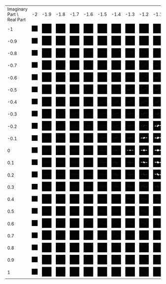 <table>
<tr>
	<td>Imaginary Part \ Real Part</td>
	<td>-2</td>
	<td>-1.9</td>
	<td>-1.8</td>
	<td>-1.7</td>
	<td>-1.6</td>
	<td>-1.5</td>
	<td>-1.4</td>
	<td>-1.3</td>
	<td>-1.2</td>
	<td>-1.1</td>
	<td>-1</td>
	<td>-0.9</td>
	<td>-0.8</td>
	<td>-0.7</td>
	<td>-0.6</td>
	<td>-0.5</td>
	<td>-0.4</td>
	<td>-0.3</td>
	<td>-0.2</td>
	<td>-0.1</td>
	<td>0</td>
	<td>0.1</td>
	<td>0.2</td>
	<td>0.3</td>
	<td>0.4</td>
	<td>0.5</td>
	<td>0.6</td>
	<td>0.7</td>
	<td>0.8</td>
	<td>0.9</td>
	<td>1</td>
</tr>
<tr>
	<td>-1</td>
	<td><img src="\images\fractals\quadratic_table\z^2+-2-1i.png"></td>
	<td><img src="\images\fractals\quadratic_table\z^2+-1.9-1i.png"></td>
	<td><img src="\images\fractals\quadratic_table\z^2+-1.8-1i.png"></td>
	<td><img src="\images\fractals\quadratic_table\z^2+-1.7-1i.png"></td>
	<td><img src="\images\fractals\quadratic_table\z^2+-1.6-1i.png"></td>
	<td><img src="\images\fractals\quadratic_table\z^2+-1.5-1i.png"></td>
	<td><img src="\images\fractals\quadratic_table\z^2+-1.4-1i.png"></td>
	<td><img src="\images\fractals\quadratic_table\z^2+-1.3-1i.png"></td>
	<td><img src="\images\fractals\quadratic_table\z^2+-1.2-1i.png"></td>
	<td><img src="\images\fractals\quadratic_table\z^2+-1.1-1i.png"></td>
	<td><img src="\images\fractals\quadratic_table\z^2+-1-1i.png"></td>
	<td><img src="\images\fractals\quadratic_table\z^2+-0.9-1i.png"></td>
	<td><img src="\images\fractals\quadratic_table\z^2+-0.8-1i.png"></td>
	<td><img src="\images\fractals\quadratic_table\z^2+-0.7-1i.png"></td>
	<td><img src="\images\fractals\quadratic_table\z^2+-0.6-1i.png"></td>
	<td><img src="\images\fractals\quadratic_table\z^2+-0.5-1i.png"></td>
	<td><img src="\images\fractals\quadratic_table\z^2+-0.4-1i.png"></td>
	<td><img src="\images\fractals\quadratic_table\z^2+-0.3-1i.png"></td>
	<td><img src="\images\fractals\quadratic_table\z^2+-0.2-1i.png"></td>
	<td><img src="\images\fractals\quadratic_table\z^2+-0.1-1i.png"></td>
	<td><img src="\images\fractals\quadratic_table\z^2+0-1i.png"></td>
	<td><img src="\images\fractals\quadratic_table\z^2+0.1-1i.png"></td>
	<td><img src="\images\fractals\quadratic_table\z^2+0.2-1i.png"></td>
	<td><img src="\images\fractals\quadratic_table\z^2+0.3-1i.png"></td>
	<td><img src="\images\fractals\quadratic_table\z^2+0.4-1i.png"></td>
	<td><img src="\images\fractals\quadratic_table\z^2+0.5-1i.png"></td>
	<td><img src="\images\fractals\quadratic_table\z^2+0.6-1i.png"></td>
	<td><img src="\images\fractals\quadratic_table\z^2+0.7-1i.png"></td>
	<td><img src="\images\fractals\quadratic_table\z^2+0.8-1i.png"></td>
	<td><img src="\images\fractals\quadratic_table\z^2+0.9-1i.png"></td>
	<td><img src="\images\fractals\quadratic_table\z^2+1-1i.png"></td>
</tr>
<tr>
	<td>-0.9</td>
	<td><img src="\images\fractals\quadratic_table\z^2+-2-0.9i.png"></td>
	<td><img src="\images\fractals\quadratic_table\z^2+-1.9-0.9i.png"></td>
	<td><img src="\images\fractals\quadratic_table\z^2+-1.8-0.9i.png"></td>
	<td><img src="\images\fractals\quadratic_table\z^2+-1.7-0.9i.png"></td>
	<td><img src="\images\fractals\quadratic_table\z^2+-1.6-0.9i.png"></td>
	<td><img src="\images\fractals\quadratic_table\z^2+-1.5-0.9i.png"></td>
	<td><img src="\images\fractals\quadratic_table\z^2+-1.4-0.9i.png"></td>
	<td><img src="\images\fractals\quadratic_table\z^2+-1.3-0.9i.png"></td>
	<td><img src="\images\fractals\quadratic_table\z^2+-1.2-0.9i.png"></td>
	<td><img src="\images\fractals\quadratic_table\z^2+-1.1-0.9i.png"></td>
	<td><img src="\images\fractals\quadratic_table\z^2+-1-0.9i.png"></td>
	<td><img src="\images\fractals\quadratic_table\z^2+-0.9-0.9i.png"></td>
	<td><img src="\images\fractals\quadratic_table\z^2+-0.8-0.9i.png"></td>
	<td><img src="\images\fractals\quadratic_table\z^2+-0.7-0.9i.png"></td>
	<td><img src="\images\fractals\quadratic_table\z^2+-0.6-0.9i.png"></td>
	<td><img src="\images\fractals\quadratic_table\z^2+-0.5-0.9i.png"></td>
	<td><img src="\images\fractals\quadratic_table\z^2+-0.4-0.9i.png"></td>
	<td><img src="\images\fractals\quadratic_table\z^2+-0.3-0.9i.png"></td>
	<td><img src="\images\fractals\quadratic_table\z^2+-0.2-0.9i.png"></td>
	<td><img src="\images\fractals\quadratic_table\z^2+-0.1-0.9i.png"></td>
	<td><img src="\images\fractals\quadratic_table\z^2+0-0.9i.png"></td>
	<td><img src="\images\fractals\quadratic_table\z^2+0.1-0.9i.png"></td>
	<td><img src="\images\fractals\quadratic_table\z^2+0.2-0.9i.png"></td>
	<td><img src="\images\fractals\quadratic_table\z^2+0.3-0.9i.png"></td>
	<td><img src="\images\fractals\quadratic_table\z^2+0.4-0.9i.png"></td>
	<td><img src="\images\fractals\quadratic_table\z^2+0.5-0.9i.png"></td>
	<td><img src="\images\fractals\quadratic_table\z^2+0.6-0.9i.png"></td>
	<td><img src="\images\fractals\quadratic_table\z^2+0.7-0.9i.png"></td>
	<td><img src="\images\fractals\quadratic_table\z^2+0.8-0.9i.png"></td>
	<td><img src="\images\fractals\quadratic_table\z^2+0.9-0.9i.png"></td>
	<td><img src="\images\fractals\quadratic_table\z^2+1-0.9i.png"></td>
</tr>
<tr>
	<td>-0.8</td>
	<td><img src="\images\fractals\quadratic_table\z^2+-2-0.8i.png"></td>
	<td><img src="\images\fractals\quadratic_table\z^2+-1.9-0.8i.png"></td>
	<td><img src="\images\fractals\quadratic_table\z^2+-1.8-0.8i.png"></td>
	<td><img src="\images\fractals\quadratic_table\z^2+-1.7-0.8i.png"></td>
	<td><img src="\images\fractals\quadratic_table\z^2+-1.6-0.8i.png"></td>
	<td><img src="\images\fractals\quadratic_table\z^2+-1.5-0.8i.png"></td>
	<td><img src="\images\fractals\quadratic_table\z^2+-1.4-0.8i.png"></td>
	<td><img src="\images\fractals\quadratic_table\z^2+-1.3-0.8i.png"></td>
	<td><img src="\images\fractals\quadratic_table\z^2+-1.2-0.8i.png"></td>
	<td><img src="\images\fractals\quadratic_table\z^2+-1.1-0.8i.png"></td>
	<td><img src="\images\fractals\quadratic_table\z^2+-1-0.8i.png"></td>
	<td><img src="\images\fractals\quadratic_table\z^2+-0.9-0.8i.png"></td>
	<td><img src="\images\fractals\quadratic_table\z^2+-0.8-0.8i.png"></td>
	<td><img src="\images\fractals\quadratic_table\z^2+-0.7-0.8i.png"></td>
	<td><img src="\images\fractals\quadratic_table\z^2+-0.6-0.8i.png"></td>
	<td><img src="\images\fractals\quadratic_table\z^2+-0.5-0.8i.png"></td>
	<td><img src="\images\fractals\quadratic_table\z^2+-0.4-0.8i.png"></td>
	<td><img src="\images\fractals\quadratic_table\z^2+-0.3-0.8i.png"></td>
	<td><img src="\images\fractals\quadratic_table\z^2+-0.2-0.8i.png"></td>
	<td><img src="\images\fractals\quadratic_table\z^2+-0.1-0.8i.png"></td>
	<td><img src="\images\fractals\quadratic_table\z^2+0-0.8i.png"></td>
	<td><img src="\images\fractals\quadratic_table\z^2+0.1-0.8i.png"></td>
	<td><img src="\images\fractals\quadratic_table\z^2+0.2-0.8i.png"></td>
	<td><img src="\images\fractals\quadratic_table\z^2+0.3-0.8i.png"></td>
	<td><img src="\images\fractals\quadratic_table\z^2+0.4-0.8i.png"></td>
	<td><img src="\images\fractals\quadratic_table\z^2+0.5-0.8i.png"></td>
	<td><img src="\images\fractals\quadratic_table\z^2+0.6-0.8i.png"></td>
	<td><img src="\images\fractals\quadratic_table\z^2+0.7-0.8i.png"></td>
	<td><img src="\images\fractals\quadratic_table\z^2+0.8-0.8i.png"></td>
	<td><img src="\images\fractals\quadratic_table\z^2+0.9-0.8i.png"></td>
	<td><img src="\images\fractals\quadratic_table\z^2+1-0.8i.png"></td>
</tr>
<tr>
	<td>-0.7</td>
	<td><img src="\images\fractals\quadratic_table\z^2+-2-0.7i.png"></td>
	<td><img src="\images\fractals\quadratic_table\z^2+-1.9-0.7i.png"></td>
	<td><img src="\images\fractals\quadratic_table\z^2+-1.8-0.7i.png"></td>
	<td><img src="\images\fractals\quadratic_table\z^2+-1.7-0.7i.png"></td>
	<td><img src="\images\fractals\quadratic_table\z^2+-1.6-0.7i.png"></td>
	<td><img src="\images\fractals\quadratic_table\z^2+-1.5-0.7i.png"></td>
	<td><img src="\images\fractals\quadratic_table\z^2+-1.4-0.7i.png"></td>
	<td><img src="\images\fractals\quadratic_table\z^2+-1.3-0.7i.png"></td>
	<td><img src="\images\fractals\quadratic_table\z^2+-1.2-0.7i.png"></td>
	<td><img src="\images\fractals\quadratic_table\z^2+-1.1-0.7i.png"></td>
	<td><img src="\images\fractals\quadratic_table\z^2+-1-0.7i.png"></td>
	<td><img src="\images\fractals\quadratic_table\z^2+-0.9-0.7i.png"></td>
	<td><img src="\images\fractals\quadratic_table\z^2+-0.8-0.7i.png"></td>
	<td><img src="\images\fractals\quadratic_table\z^2+-0.7-0.7i.png"></td>
	<td><img src="\images\fractals\quadratic_table\z^2+-0.6-0.7i.png"></td>
	<td><img src="\images\fractals\quadratic_table\z^2+-0.5-0.7i.png"></td>
	<td><img src="\images\fractals\quadratic_table\z^2+-0.4-0.7i.png"></td>
	<td><img src="\images\fractals\quadratic_table\z^2+-0.3-0.7i.png"></td>
	<td><img src="\images\fractals\quadratic_table\z^2+-0.2-0.7i.png"></td>
	<td><img src="\images\fractals\quadratic_table\z^2+-0.1-0.7i.png"></td>
	<td><img src="\images\fractals\quadratic_table\z^2+0-0.7i.png"></td>
	<td><img src="\images\fractals\quadratic_table\z^2+0.1-0.7i.png"></td>
	<td><img src="\images\fractals\quadratic_table\z^2+0.2-0.7i.png"></td>
	<td><img src="\images\fractals\quadratic_table\z^2+0.3-0.7i.png"></td>
	<td><img src="\images\fractals\quadratic_table\z^2+0.4-0.7i.png"></td>
	<td><img src="\images\fractals\quadratic_table\z^2+0.5-0.7i.png"></td>
	<td><img src="\images\fractals\quadratic_table\z^2+0.6-0.7i.png"></td>
	<td><img src="\images\fractals\quadratic_table\z^2+0.7-0.7i.png"></td>
	<td><img src="\images\fractals\quadratic_table\z^2+0.8-0.7i.png"></td>
	<td><img src="\images\fractals\quadratic_table\z^2+0.9-0.7i.png"></td>
	<td><img src="\images\fractals\quadratic_table\z^2+1-0.7i.png"></td>
</tr>
<tr>
	<td>-0.6</td>
	<td><img src="\images\fractals\quadratic_table\z^2+-2-0.6i.png"></td>
	<td><img src="\images\fractals\quadratic_table\z^2+-1.9-0.6i.png"></td>
	<td><img src="\images\fractals\quadratic_table\z^2+-1.8-0.6i.png"></td>
	<td><img src="\images\fractals\quadratic_table\z^2+-1.7-0.6i.png"></td>
	<td><img src="\images\fractals\quadratic_table\z^2+-1.6-0.6i.png"></td>
	<td><img src="\images\fractals\quadratic_table\z^2+-1.5-0.6i.png"></td>
	<td><img src="\images\fractals\quadratic_table\z^2+-1.4-0.6i.png"></td>
	<td><img src="\images\fractals\quadratic_table\z^2+-1.3-0.6i.png"></td>
	<td><img src="\images\fractals\quadratic_table\z^2+-1.2-0.6i.png"></td>
	<td><img src="\images\fractals\quadratic_table\z^2+-1.1-0.6i.png"></td>
	<td><img src="\images\fractals\quadratic_table\z^2+-1-0.6i.png"></td>
	<td><img src="\images\fractals\quadratic_table\z^2+-0.9-0.6i.png"></td>
	<td><img src="\images\fractals\quadratic_table\z^2+-0.8-0.6i.png"></td>
	<td><img src="\images\fractals\quadratic_table\z^2+-0.7-0.6i.png"></td>
	<td><img src="\images\fractals\quadratic_table\z^2+-0.6-0.6i.png"></td>
	<td><img src="\images\fractals\quadratic_table\z^2+-0.5-0.6i.png"></td>
	<td><img src="\images\fractals\quadratic_table\z^2+-0.4-0.6i.png"></td>
	<td><img src="\images\fractals\quadratic_table\z^2+-0.3-0.6i.png"></td>
	<td><img src="\images\fractals\quadratic_table\z^2+-0.2-0.6i.png"></td>
	<td><img src="\images\fractals\quadratic_table\z^2+-0.1-0.6i.png"></td>
	<td><img src="\images\fractals\quadratic_table\z^2+0-0.6i.png"></td>
	<td><img src="\images\fractals\quadratic_table\z^2+0.1-0.6i.png"></td>
	<td><img src="\images\fractals\quadratic_table\z^2+0.2-0.6i.png"></td>
	<td><img src="\images\fractals\quadratic_table\z^2+0.3-0.6i.png"></td>
	<td><img src="\images\fractals\quadratic_table\z^2+0.4-0.6i.png"></td>
	<td><img src="\images\fractals\quadratic_table\z^2+0.5-0.6i.png"></td>
	<td><img src="\images\fractals\quadratic_table\z^2+0.6-0.6i.png"></td>
	<td><img src="\images\fractals\quadratic_table\z^2+0.7-0.6i.png"></td>
	<td><img src="\images\fractals\quadratic_table\z^2+0.8-0.6i.png"></td>
	<td><img src="\images\fractals\quadratic_table\z^2+0.9-0.6i.png"></td>
	<td><img src="\images\fractals\quadratic_table\z^2+1-0.6i.png"></td>
</tr>
<tr>
	<td>-0.5</td>
	<td><img src="\images\fractals\quadratic_table\z^2+-2-0.5i.png"></td>
	<td><img src="\images\fractals\quadratic_table\z^2+-1.9-0.5i.png"></td>
	<td><img src="\images\fractals\quadratic_table\z^2+-1.8-0.5i.png"></td>
	<td><img src="\images\fractals\quadratic_table\z^2+-1.7-0.5i.png"></td>
	<td><img src="\images\fractals\quadratic_table\z^2+-1.6-0.5i.png"></td>
	<td><img src="\images\fractals\quadratic_table\z^2+-1.5-0.5i.png"></td>
	<td><img src="\images\fractals\quadratic_table\z^2+-1.4-0.5i.png"></td>
	<td><img src="\images\fractals\quadratic_table\z^2+-1.3-0.5i.png"></td>
	<td><img src="\images\fractals\quadratic_table\z^2+-1.2-0.5i.png"></td>
	<td><img src="\images\fractals\quadratic_table\z^2+-1.1-0.5i.png"></td>
	<td><img src="\images\fractals\quadratic_table\z^2+-1-0.5i.png"></td>
	<td><img src="\images\fractals\quadratic_table\z^2+-0.9-0.5i.png"></td>
	<td><img src="\images\fractals\quadratic_table\z^2+-0.8-0.5i.png"></td>
	<td><img src="\images\fractals\quadratic_table\z^2+-0.7-0.5i.png"></td>
	<td><img src="\images\fractals\quadratic_table\z^2+-0.6-0.5i.png"></td>
	<td><img src="\images\fractals\quadratic_table\z^2+-0.5-0.5i.png"></td>
	<td><img src="\images\fractals\quadratic_table\z^2+-0.4-0.5i.png"></td>
	<td><img src="\images\fractals\quadratic_table\z^2+-0.3-0.5i.png"></td>
	<td><img src="\images\fractals\quadratic_table\z^2+-0.2-0.5i.png"></td>
	<td><img src="\images\fractals\quadratic_table\z^2+-0.1-0.5i.png"></td>
	<td><img src="\images\fractals\quadratic_table\z^2+0-0.5i.png"></td>
	<td><img src="\images\fractals\quadratic_table\z^2+0.1-0.5i.png"></td>
	<td><img src="\images\fractals\quadratic_table\z^2+0.2-0.5i.png"></td>
	<td><img src="\images\fractals\quadratic_table\z^2+0.3-0.5i.png"></td>
	<td><img src="\images\fractals\quadratic_table\z^2+0.4-0.5i.png"></td>
	<td><img src="\images\fractals\quadratic_table\z^2+0.5-0.5i.png"></td>
	<td><img src="\images\fractals\quadratic_table\z^2+0.6-0.5i.png"></td>
	<td><img src="\images\fractals\quadratic_table\z^2+0.7-0.5i.png"></td>
	<td><img src="\images\fractals\quadratic_table\z^2+0.8-0.5i.png"></td>
	<td><img src="\images\fractals\quadratic_table\z^2+0.9-0.5i.png"></td>
	<td><img src="\images\fractals\quadratic_table\z^2+1-0.5i.png"></td>
</tr>
<tr>
	<td>-0.4</td>
	<td><img src="\images\fractals\quadratic_table\z^2+-2-0.4i.png"></td>
	<td><img src="\images\fractals\quadratic_table\z^2+-1.9-0.4i.png"></td>
	<td><img src="\images\fractals\quadratic_table\z^2+-1.8-0.4i.png"></td>
	<td><img src="\images\fractals\quadratic_table\z^2+-1.7-0.4i.png"></td>
	<td><img src="\images\fractals\quadratic_table\z^2+-1.6-0.4i.png"></td>
	<td><img src="\images\fractals\quadratic_table\z^2+-1.5-0.4i.png"></td>
	<td><img src="\images\fractals\quadratic_table\z^2+-1.4-0.4i.png"></td>
	<td><img src="\images\fractals\quadratic_table\z^2+-1.3-0.4i.png"></td>
	<td><img src="\images\fractals\quadratic_table\z^2+-1.2-0.4i.png"></td>
	<td><img src="\images\fractals\quadratic_table\z^2+-1.1-0.4i.png"></td>
	<td><img src="\images\fractals\quadratic_table\z^2+-1-0.4i.png"></td>
	<td><img src="\images\fractals\quadratic_table\z^2+-0.9-0.4i.png"></td>
	<td><img src="\images\fractals\quadratic_table\z^2+-0.8-0.4i.png"></td>
	<td><img src="\images\fractals\quadratic_table\z^2+-0.7-0.4i.png"></td>
	<td><img src="\images\fractals\quadratic_table\z^2+-0.6-0.4i.png"></td>
	<td><img src="\images\fractals\quadratic_table\z^2+-0.5-0.4i.png"></td>
	<td><img src="\images\fractals\quadratic_table\z^2+-0.4-0.4i.png"></td>
	<td><img src="\images\fractals\quadratic_table\z^2+-0.3-0.4i.png"></td>
	<td><img src="\images\fractals\quadratic_table\z^2+-0.2-0.4i.png"></td>
	<td><img src="\images\fractals\quadratic_table\z^2+-0.1-0.4i.png"></td>
	<td><img src="\images\fractals\quadratic_table\z^2+0-0.4i.png"></td>
	<td><img src="\images\fractals\quadratic_table\z^2+0.1-0.4i.png"></td>
	<td><img src="\images\fractals\quadratic_table\z^2+0.2-0.4i.png"></td>
	<td><img src="\images\fractals\quadratic_table\z^2+0.3-0.4i.png"></td>
	<td><img src="\images\fractals\quadratic_table\z^2+0.4-0.4i.png"></td>
	<td><img src="\images\fractals\quadratic_table\z^2+0.5-0.4i.png"></td>
	<td><img src="\images\fractals\quadratic_table\z^2+0.6-0.4i.png"></td>
	<td><img src="\images\fractals\quadratic_table\z^2+0.7-0.4i.png"></td>
	<td><img src="\images\fractals\quadratic_table\z^2+0.8-0.4i.png"></td>
	<td><img src="\images\fractals\quadratic_table\z^2+0.9-0.4i.png"></td>
	<td><img src="\images\fractals\quadratic_table\z^2+1-0.4i.png"></td>
</tr>
<tr>
	<td>-0.3</td>
	<td><img src="\images\fractals\quadratic_table\z^2+-2-0.3i.png"></td>
	<td><img src="\images\fractals\quadratic_table\z^2+-1.9-0.3i.png"></td>
	<td><img src="\images\fractals\quadratic_table\z^2+-1.8-0.3i.png"></td>
	<td><img src="\images\fractals\quadratic_table\z^2+-1.7-0.3i.png"></td>
	<td><img src="\images\fractals\quadratic_table\z^2+-1.6-0.3i.png"></td>
	<td><img src="\images\fractals\quadratic_table\z^2+-1.5-0.3i.png"></td>
	<td><img src="\images\fractals\quadratic_table\z^2+-1.4-0.3i.png"></td>
	<td><img src="\images\fractals\quadratic_table\z^2+-1.3-0.3i.png"></td>
	<td><img src="\images\fractals\quadratic_table\z^2+-1.2-0.3i.png"></td>
	<td><img src="\images\fractals\quadratic_table\z^2+-1.1-0.3i.png"></td>
	<td><img src="\images\fractals\quadratic_table\z^2+-1-0.3i.png"></td>
	<td><img src="\images\fractals\quadratic_table\z^2+-0.9-0.3i.png"></td>
	<td><img src="\images\fractals\quadratic_table\z^2+-0.8-0.3i.png"></td>
	<td><img src="\images\fractals\quadratic_table\z^2+-0.7-0.3i.png"></td>
	<td><img src="\images\fractals\quadratic_table\z^2+-0.6-0.3i.png"></td>
	<td><img src="\images\fractals\quadratic_table\z^2+-0.5-0.3i.png"></td>
	<td><img src="\images\fractals\quadratic_table\z^2+-0.4-0.3i.png"></td>
	<td><img src="\images\fractals\quadratic_table\z^2+-0.3-0.3i.png"></td>
	<td><img src="\images\fractals\quadratic_table\z^2+-0.2-0.3i.png"></td>
	<td><img src="\images\fractals\quadratic_table\z^2+-0.1-0.3i.png"></td>
	<td><img src="\images\fractals\quadratic_table\z^2+0-0.3i.png"></td>
	<td><img src="\images\fractals\quadratic_table\z^2+0.1-0.3i.png"></td>
	<td><img src="\images\fractals\quadratic_table\z^2+0.2-0.3i.png"></td>
	<td><img src="\images\fractals\quadratic_table\z^2+0.3-0.3i.png"></td>
	<td><img src="\images\fractals\quadratic_table\z^2+0.4-0.3i.png"></td>
	<td><img src="\images\fractals\quadratic_table\z^2+0.5-0.3i.png"></td>
	<td><img src="\images\fractals\quadratic_table\z^2+0.6-0.3i.png"></td>
	<td><img src="\images\fractals\quadratic_table\z^2+0.7-0.3i.png"></td>
	<td><img src="\images\fractals\quadratic_table\z^2+0.8-0.3i.png"></td>
	<td><img src="\images\fractals\quadratic_table\z^2+0.9-0.3i.png"></td>
	<td><img src="\images\fractals\quadratic_table\z^2+1-0.3i.png"></td>
</tr>
<tr>
	<td>-0.2</td>
	<td><img src="\images\fractals\quadratic_table\z^2+-2-0.2i.png"></td>
	<td><img src="\images\fractals\quadratic_table\z^2+-1.9-0.2i.png"></td>
	<td><img src="\images\fractals\quadratic_table\z^2+-1.8-0.2i.png"></td>
	<td><img src="\images\fractals\quadratic_table\z^2+-1.7-0.2i.png"></td>
	<td><img src="\images\fractals\quadratic_table\z^2+-1.6-0.2i.png"></td>
	<td><img src="\images\fractals\quadratic_table\z^2+-1.5-0.2i.png"></td>
	<td><img src="\images\fractals\quadratic_table\z^2+-1.4-0.2i.png"></td>
	<td><img src="\images\fractals\quadratic_table\z^2+-1.3-0.2i.png"></td>
	<td><img src="\images\fractals\quadratic_table\z^2+-1.2-0.2i.png"></td>
	<td><img src="\images\fractals\quadratic_table\z^2+-1.1-0.2i.png"></td>
	<td><img src="\images\fractals\quadratic_table\z^2+-1-0.2i.png"></td>
	<td><img src="\images\fractals\quadratic_table\z^2+-0.9-0.2i.png"></td>
	<td><img src="\images\fractals\quadratic_table\z^2+-0.8-0.2i.png"></td>
	<td><img src="\images\fractals\quadratic_table\z^2+-0.7-0.2i.png"></td>
	<td><img src="\images\fractals\quadratic_table\z^2+-0.6-0.2i.png"></td>
	<td><img src="\images\fractals\quadratic_table\z^2+-0.5-0.2i.png"></td>
	<td><img src="\images\fractals\quadratic_table\z^2+-0.4-0.2i.png"></td>
	<td><img src="\images\fractals\quadratic_table\z^2+-0.3-0.2i.png"></td>
	<td><img src="\images\fractals\quadratic_table\z^2+-0.2-0.2i.png"></td>
	<td><img src="\images\fractals\quadratic_table\z^2+-0.1-0.2i.png"></td>
	<td><img src="\images\fractals\quadratic_table\z^2+0-0.2i.png"></td>
	<td><img src="\images\fractals\quadratic_table\z^2+0.1-0.2i.png"></td>
	<td><img src="\images\fractals\quadratic_table\z^2+0.2-0.2i.png"></td>
	<td><img src="\images\fractals\quadratic_table\z^2+0.3-0.2i.png"></td>
	<td><img src="\images\fractals\quadratic_table\z^2+0.4-0.2i.png"></td>
	<td><img src="\images\fractals\quadratic_table\z^2+0.5-0.2i.png"></td>
	<td><img src="\images\fractals\quadratic_table\z^2+0.6-0.2i.png"></td>
	<td><img src="\images\fractals\quadratic_table\z^2+0.7-0.2i.png"></td>
	<td><img src="\images\fractals\quadratic_table\z^2+0.8-0.2i.png"></td>
	<td><img src="\images\fractals\quadratic_table\z^2+0.9-0.2i.png"></td>
	<td><img src="\images\fractals\quadratic_table\z^2+1-0.2i.png"></td>
</tr>
<tr>
	<td>-0.1</td>
	<td><img src="\images\fractals\quadratic_table\z^2+-2-0.1i.png"></td>
	<td><img src="\images\fractals\quadratic_table\z^2+-1.9-0.1i.png"></td>
	<td><img src="\images\fractals\quadratic_table\z^2+-1.8-0.1i.png"></td>
	<td><img src="\images\fractals\quadratic_table\z^2+-1.7-0.1i.png"></td>
	<td><img src="\images\fractals\quadratic_table\z^2+-1.6-0.1i.png"></td>
	<td><img src="\images\fractals\quadratic_table\z^2+-1.5-0.1i.png"></td>
	<td><img src="\images\fractals\quadratic_table\z^2+-1.4-0.1i.png"></td>
	<td><img src="\images\fractals\quadratic_table\z^2+-1.3-0.1i.png"></td>
	<td><img src="\images\fractals\quadratic_table\z^2+-1.2-0.1i.png"></td>
	<td><img src="\images\fractals\quadratic_table\z^2+-1.1-0.1i.png"></td>
	<td><img src="\images\fractals\quadratic_table\z^2+-1-0.1i.png"></td>
	<td><img src="\images\fractals\quadratic_table\z^2+-0.9-0.1i.png"></td>
	<td><img src="\images\fractals\quadratic_table\z^2+-0.8-0.1i.png"></td>
	<td><img src="\images\fractals\quadratic_table\z^2+-0.7-0.1i.png"></td>
	<td><img src="\images\fractals\quadratic_table\z^2+-0.6-0.1i.png"></td>
	<td><img src="\images\fractals\quadratic_table\z^2+-0.5-0.1i.png"></td>
	<td><img src="\images\fractals\quadratic_table\z^2+-0.4-0.1i.png"></td>
	<td><img src="\images\fractals\quadratic_table\z^2+-0.3-0.1i.png"></td>
	<td><img src="\images\fractals\quadratic_table\z^2+-0.2-0.1i.png"></td>
	<td><img src="\images\fractals\quadratic_table\z^2+-0.1-0.1i.png"></td>
	<td><img src="\images\fractals\quadratic_table\z^2+0-0.1i.png"></td>
	<td><img src="\images\fractals\quadratic_table\z^2+0.1-0.1i.png"></td>
	<td><img src="\images\fractals\quadratic_table\z^2+0.2-0.1i.png"></td>
	<td><img src="\images\fractals\quadratic_table\z^2+0.3-0.1i.png"></td>
	<td><img src="\images\fractals\quadratic_table\z^2+0.4-0.1i.png"></td>
	<td><img src="\images\fractals\quadratic_table\z^2+0.5-0.1i.png"></td>
	<td><img src="\images\fractals\quadratic_table\z^2+0.6-0.1i.png"></td>
	<td><img src="\images\fractals\quadratic_table\z^2+0.7-0.1i.png"></td>
	<td><img src="\images\fractals\quadratic_table\z^2+0.8-0.1i.png"></td>
	<td><img src="\images\fractals\quadratic_table\z^2+0.9-0.1i.png"></td>
	<td><img src="\images\fractals\quadratic_table\z^2+1-0.1i.png"></td>
</tr>
<tr>
	<td>0</td>
	<td><img src="\images\fractals\quadratic_table\z^2+-2.png"></td>
	<td><img src="\images\fractals\quadratic_table\z^2+-1.9.png"></td>
	<td><img src="\images\fractals\quadratic_table\z^2+-1.8.png"></td>
	<td><img src="\images\fractals\quadratic_table\z^2+-1.7.png"></td>
	<td><img src="\images\fractals\quadratic_table\z^2+-1.6.png"></td>
	<td><img src="\images\fractals\quadratic_table\z^2+-1.5.png"></td>
	<td><img src="\images\fractals\quadratic_table\z^2+-1.4.png"></td>
	<td><img src="\images\fractals\quadratic_table\z^2+-1.3.png"></td>
	<td><img src="\images\fractals\quadratic_table\z^2+-1.2.png"></td>
	<td><img src="\images\fractals\quadratic_table\z^2+-1.1.png"></td>
	<td><img src="\images\fractals\quadratic_table\z^2+-1.png"></td>
	<td><img src="\images\fractals\quadratic_table\z^2+-0.9.png"></td>
	<td><img src="\images\fractals\quadratic_table\z^2+-0.8.png"></td>
	<td><img src="\images\fractals\quadratic_table\z^2+-0.7.png"></td>
	<td><img src="\images\fractals\quadratic_table\z^2+-0.6.png"></td>
	<td><img src="\images\fractals\quadratic_table\z^2+-0.5.png"></td>
	<td><img src="\images\fractals\quadratic_table\z^2+-0.4.png"></td>
	<td><img src="\images\fractals\quadratic_table\z^2+-0.3.png"></td>
	<td><img src="\images\fractals\quadratic_table\z^2+-0.2.png"></td>
	<td><img src="\images\fractals\quadratic_table\z^2+-0.1.png"></td>
	<td><img src="\images\fractals\quadratic_table\z^2+0.png"></td>
	<td><img src="\images\fractals\quadratic_table\z^2+0.1.png"></td>
	<td><img src="\images\fractals\quadratic_table\z^2+0.2.png"></td>
	<td><img src="\images\fractals\quadratic_table\z^2+0.3.png"></td>
	<td><img src="\images\fractals\quadratic_table\z^2+0.4.png"></td>
	<td><img src="\images\fractals\quadratic_table\z^2+0.5.png"></td>
	<td><img src="\images\fractals\quadratic_table\z^2+0.6.png"></td>
	<td><img src="\images\fractals\quadratic_table\z^2+0.7.png"></td>
	<td><img src="\images\fractals\quadratic_table\z^2+0.8.png"></td>
	<td><img src="\images\fractals\quadratic_table\z^2+0.9.png"></td>
	<td><img src="\images\fractals\quadratic_table\z^2+1.png"></td>
</tr>
<tr>
	<td>0.1</td>
	<td><img src="\images\fractals\quadratic_table\z^2+-2+0.1i.png"></td>
	<td><img src="\images\fractals\quadratic_table\z^2+-1.9+0.1i.png"></td>
	<td><img src="\images\fractals\quadratic_table\z^2+-1.8+0.1i.png"></td>
	<td><img src="\images\fractals\quadratic_table\z^2+-1.7+0.1i.png"></td>
	<td><img src="\images\fractals\quadratic_table\z^2+-1.6+0.1i.png"></td>
	<td><img src="\images\fractals\quadratic_table\z^2+-1.5+0.1i.png"></td>
	<td><img src="\images\fractals\quadratic_table\z^2+-1.4+0.1i.png"></td>
	<td><img src="\images\fractals\quadratic_table\z^2+-1.3+0.1i.png"></td>
	<td><img src="\images\fractals\quadratic_table\z^2+-1.2+0.1i.png"></td>
	<td><img src="\images\fractals\quadratic_table\z^2+-1.1+0.1i.png"></td>
	<td><img src="\images\fractals\quadratic_table\z^2+-1+0.1i.png"></td>
	<td><img src="\images\fractals\quadratic_table\z^2+-0.9+0.1i.png"></td>
	<td><img src="\images\fractals\quadratic_table\z^2+-0.8+0.1i.png"></td>
	<td><img src="\images\fractals\quadratic_table\z^2+-0.7+0.1i.png"></td>
	<td><img src="\images\fractals\quadratic_table\z^2+-0.6+0.1i.png"></td>
	<td><img src="\images\fractals\quadratic_table\z^2+-0.5+0.1i.png"></td>
	<td><img src="\images\fractals\quadratic_table\z^2+-0.4+0.1i.png"></td>
	<td><img src="\images\fractals\quadratic_table\z^2+-0.3+0.1i.png"></td>
	<td><img src="\images\fractals\quadratic_table\z^2+-0.2+0.1i.png"></td>
	<td><img src="\images\fractals\quadratic_table\z^2+-0.1+0.1i.png"></td>
	<td><img src="\images\fractals\quadratic_table\z^2+0+0.1i.png"></td>
	<td><img src="\images\fractals\quadratic_table\z^2+0.1+0.1i.png"></td>
	<td><img src="\images\fractals\quadratic_table\z^2+0.2+0.1i.png"></td>
	<td><img src="\images\fractals\quadratic_table\z^2+0.3+0.1i.png"></td>
	<td><img src="\images\fractals\quadratic_table\z^2+0.4+0.1i.png"></td>
	<td><img src="\images\fractals\quadratic_table\z^2+0.5+0.1i.png"></td>
	<td><img src="\images\fractals\quadratic_table\z^2+0.6+0.1i.png"></td>
	<td><img src="\images\fractals\quadratic_table\z^2+0.7+0.1i.png"></td>
	<td><img src="\images\fractals\quadratic_table\z^2+0.8+0.1i.png"></td>
	<td><img src="\images\fractals\quadratic_table\z^2+0.9+0.1i.png"></td>
	<td><img src="\images\fractals\quadratic_table\z^2+1+0.1i.png"></td>
</tr>
<tr>
	<td>0.2</td>
	<td><img src="\images\fractals\quadratic_table\z^2+-2+0.2i.png"></td>
	<td><img src="\images\fractals\quadratic_table\z^2+-1.9+0.2i.png"></td>
	<td><img src="\images\fractals\quadratic_table\z^2+-1.8+0.2i.png"></td>
	<td><img src="\images\fractals\quadratic_table\z^2+-1.7+0.2i.png"></td>
	<td><img src="\images\fractals\quadratic_table\z^2+-1.6+0.2i.png"></td>
	<td><img src="\images\fractals\quadratic_table\z^2+-1.5+0.2i.png"></td>
	<td><img src="\images\fractals\quadratic_table\z^2+-1.4+0.2i.png"></td>
	<td><img src="\images\fractals\quadratic_table\z^2+-1.3+0.2i.png"></td>
	<td><img src="\images\fractals\quadratic_table\z^2+-1.2+0.2i.png"></td>
	<td><img src="\images\fractals\quadratic_table\z^2+-1.1+0.2i.png"></td>
	<td><img src="\images\fractals\quadratic_table\z^2+-1+0.2i.png"></td>
	<td><img src="\images\fractals\quadratic_table\z^2+-0.9+0.2i.png"></td>
	<td><img src="\images\fractals\quadratic_table\z^2+-0.8+0.2i.png"></td>
	<td><img src="\images\fractals\quadratic_table\z^2+-0.7+0.2i.png"></td>
	<td><img src="\images\fractals\quadratic_table\z^2+-0.6+0.2i.png"></td>
	<td><img src="\images\fractals\quadratic_table\z^2+-0.5+0.2i.png"></td>
	<td><img src="\images\fractals\quadratic_table\z^2+-0.4+0.2i.png"></td>
	<td><img src="\images\fractals\quadratic_table\z^2+-0.3+0.2i.png"></td>
	<td><img src="\images\fractals\quadratic_table\z^2+-0.2+0.2i.png"></td>
	<td><img src="\images\fractals\quadratic_table\z^2+-0.1+0.2i.png"></td>
	<td><img src="\images\fractals\quadratic_table\z^2+0+0.2i.png"></td>
	<td><img src="\images\fractals\quadratic_table\z^2+0.1+0.2i.png"></td>
	<td><img src="\images\fractals\quadratic_table\z^2+0.2+0.2i.png"></td>
	<td><img src="\images\fractals\quadratic_table\z^2+0.3+0.2i.png"></td>
	<td><img src="\images\fractals\quadratic_table\z^2+0.4+0.2i.png"></td>
	<td><img src="\images\fractals\quadratic_table\z^2+0.5+0.2i.png"></td>
	<td><img src="\images\fractals\quadratic_table\z^2+0.6+0.2i.png"></td>
	<td><img src="\images\fractals\quadratic_table\z^2+0.7+0.2i.png"></td>
	<td><img src="\images\fractals\quadratic_table\z^2+0.8+0.2i.png"></td>
	<td><img src="\images\fractals\quadratic_table\z^2+0.9+0.2i.png"></td>
	<td><img src="\images\fractals\quadratic_table\z^2+1+0.2i.png"></td>
</tr>
<tr>
	<td>0.3</td>
	<td><img src="\images\fractals\quadratic_table\z^2+-2+0.3i.png"></td>
	<td><img src="\images\fractals\quadratic_table\z^2+-1.9+0.3i.png"></td>
	<td><img src="\images\fractals\quadratic_table\z^2+-1.8+0.3i.png"></td>
	<td><img src="\images\fractals\quadratic_table\z^2+-1.7+0.3i.png"></td>
	<td><img src="\images\fractals\quadratic_table\z^2+-1.6+0.3i.png"></td>
	<td><img src="\images\fractals\quadratic_table\z^2+-1.5+0.3i.png"></td>
	<td><img src="\images\fractals\quadratic_table\z^2+-1.4+0.3i.png"></td>
	<td><img src="\images\fractals\quadratic_table\z^2+-1.3+0.3i.png"></td>
	<td><img src="\images\fractals\quadratic_table\z^2+-1.2+0.3i.png"></td>
	<td><img src="\images\fractals\quadratic_table\z^2+-1.1+0.3i.png"></td>
	<td><img src="\images\fractals\quadratic_table\z^2+-1+0.3i.png"></td>
	<td><img src="\images\fractals\quadratic_table\z^2+-0.9+0.3i.png"></td>
	<td><img src="\images\fractals\quadratic_table\z^2+-0.8+0.3i.png"></td>
	<td><img src="\images\fractals\quadratic_table\z^2+-0.7+0.3i.png"></td>
	<td><img src="\images\fractals\quadratic_table\z^2+-0.6+0.3i.png"></td>
	<td><img src="\images\fractals\quadratic_table\z^2+-0.5+0.3i.png"></td>
	<td><img src="\images\fractals\quadratic_table\z^2+-0.4+0.3i.png"></td>
	<td><img src="\images\fractals\quadratic_table\z^2+-0.3+0.3i.png"></td>
	<td><img src="\images\fractals\quadratic_table\z^2+-0.2+0.3i.png"></td>
	<td><img src="\images\fractals\quadratic_table\z^2+-0.1+0.3i.png"></td>
	<td><img src="\images\fractals\quadratic_table\z^2+0+0.3i.png"></td>
	<td><img src="\images\fractals\quadratic_table\z^2+0.1+0.3i.png"></td>
	<td><img src="\images\fractals\quadratic_table\z^2+0.2+0.3i.png"></td>
	<td><img src="\images\fractals\quadratic_table\z^2+0.3+0.3i.png"></td>
	<td><img src="\images\fractals\quadratic_table\z^2+0.4+0.3i.png"></td>
	<td><img src="\images\fractals\quadratic_table\z^2+0.5+0.3i.png"></td>
	<td><img src="\images\fractals\quadratic_table\z^2+0.6+0.3i.png"></td>
	<td><img src="\images\fractals\quadratic_table\z^2+0.7+0.3i.png"></td>
	<td><img src="\images\fractals\quadratic_table\z^2+0.8+0.3i.png"></td>
	<td><img src="\images\fractals\quadratic_table\z^2+0.9+0.3i.png"></td>
	<td><img src="\images\fractals\quadratic_table\z^2+1+0.3i.png"></td>
</tr>
<tr>
	<td>0.4</td>
	<td><img src="\images\fractals\quadratic_table\z^2+-2+0.4i.png"></td>
	<td><img src="\images\fractals\quadratic_table\z^2+-1.9+0.4i.png"></td>
	<td><img src="\images\fractals\quadratic_table\z^2+-1.8+0.4i.png"></td>
	<td><img src="\images\fractals\quadratic_table\z^2+-1.7+0.4i.png"></td>
	<td><img src="\images\fractals\quadratic_table\z^2+-1.6+0.4i.png"></td>
	<td><img src="\images\fractals\quadratic_table\z^2+-1.5+0.4i.png"></td>
	<td><img src="\images\fractals\quadratic_table\z^2+-1.4+0.4i.png"></td>
	<td><img src="\images\fractals\quadratic_table\z^2+-1.3+0.4i.png"></td>
	<td><img src="\images\fractals\quadratic_table\z^2+-1.2+0.4i.png"></td>
	<td><img src="\images\fractals\quadratic_table\z^2+-1.1+0.4i.png"></td>
	<td><img src="\images\fractals\quadratic_table\z^2+-1+0.4i.png"></td>
	<td><img src="\images\fractals\quadratic_table\z^2+-0.9+0.4i.png"></td>
	<td><img src="\images\fractals\quadratic_table\z^2+-0.8+0.4i.png"></td>
	<td><img src="\images\fractals\quadratic_table\z^2+-0.7+0.4i.png"></td>
	<td><img src="\images\fractals\quadratic_table\z^2+-0.6+0.4i.png"></td>
	<td><img src="\images\fractals\quadratic_table\z^2+-0.5+0.4i.png"></td>
	<td><img src="\images\fractals\quadratic_table\z^2+-0.4+0.4i.png"></td>
	<td><img src="\images\fractals\quadratic_table\z^2+-0.3+0.4i.png"></td>
	<td><img src="\images\fractals\quadratic_table\z^2+-0.2+0.4i.png"></td>
	<td><img src="\images\fractals\quadratic_table\z^2+-0.1+0.4i.png"></td>
	<td><img src="\images\fractals\quadratic_table\z^2+0+0.4i.png"></td>
	<td><img src="\images\fractals\quadratic_table\z^2+0.1+0.4i.png"></td>
	<td><img src="\images\fractals\quadratic_table\z^2+0.2+0.4i.png"></td>
	<td><img src="\images\fractals\quadratic_table\z^2+0.3+0.4i.png"></td>
	<td><img src="\images\fractals\quadratic_table\z^2+0.4+0.4i.png"></td>
	<td><img src="\images\fractals\quadratic_table\z^2+0.5+0.4i.png"></td>
	<td><img src="\images\fractals\quadratic_table\z^2+0.6+0.4i.png"></td>
	<td><img src="\images\fractals\quadratic_table\z^2+0.7+0.4i.png"></td>
	<td><img src="\images\fractals\quadratic_table\z^2+0.8+0.4i.png"></td>
	<td><img src="\images\fractals\quadratic_table\z^2+0.9+0.4i.png"></td>
	<td><img src="\images\fractals\quadratic_table\z^2+1+0.4i.png"></td>
</tr>
<tr>
	<td>0.5</td>
	<td><img src="\images\fractals\quadratic_table\z^2+-2+0.5i.png"></td>
	<td><img src="\images\fractals\quadratic_table\z^2+-1.9+0.5i.png"></td>
	<td><img src="\images\fractals\quadratic_table\z^2+-1.8+0.5i.png"></td>
	<td><img src="\images\fractals\quadratic_table\z^2+-1.7+0.5i.png"></td>
	<td><img src="\images\fractals\quadratic_table\z^2+-1.6+0.5i.png"></td>
	<td><img src="\images\fractals\quadratic_table\z^2+-1.5+0.5i.png"></td>
	<td><img src="\images\fractals\quadratic_table\z^2+-1.4+0.5i.png"></td>
	<td><img src="\images\fractals\quadratic_table\z^2+-1.3+0.5i.png"></td>
	<td><img src="\images\fractals\quadratic_table\z^2+-1.2+0.5i.png"></td>
	<td><img src="\images\fractals\quadratic_table\z^2+-1.1+0.5i.png"></td>
	<td><img src="\images\fractals\quadratic_table\z^2+-1+0.5i.png"></td>
	<td><img src="\images\fractals\quadratic_table\z^2+-0.9+0.5i.png"></td>
	<td><img src="\images\fractals\quadratic_table\z^2+-0.8+0.5i.png"></td>
	<td><img src="\images\fractals\quadratic_table\z^2+-0.7+0.5i.png"></td>
	<td><img src="\images\fractals\quadratic_table\z^2+-0.6+0.5i.png"></td>
	<td><img src="\images\fractals\quadratic_table\z^2+-0.5+0.5i.png"></td>
	<td><img src="\images\fractals\quadratic_table\z^2+-0.4+0.5i.png"></td>
	<td><img src="\images\fractals\quadratic_table\z^2+-0.3+0.5i.png"></td>
	<td><img src="\images\fractals\quadratic_table\z^2+-0.2+0.5i.png"></td>
	<td><img src="\images\fractals\quadratic_table\z^2+-0.1+0.5i.png"></td>
	<td><img src="\images\fractals\quadratic_table\z^2+0+0.5i.png"></td>
	<td><img src="\images\fractals\quadratic_table\z^2+0.1+0.5i.png"></td>
	<td><img src="\images\fractals\quadratic_table\z^2+0.2+0.5i.png"></td>
	<td><img src="\images\fractals\quadratic_table\z^2+0.3+0.5i.png"></td>
	<td><img src="\images\fractals\quadratic_table\z^2+0.4+0.5i.png"></td>
	<td><img src="\images\fractals\quadratic_table\z^2+0.5+0.5i.png"></td>
	<td><img src="\images\fractals\quadratic_table\z^2+0.6+0.5i.png"></td>
	<td><img src="\images\fractals\quadratic_table\z^2+0.7+0.5i.png"></td>
	<td><img src="\images\fractals\quadratic_table\z^2+0.8+0.5i.png"></td>
	<td><img src="\images\fractals\quadratic_table\z^2+0.9+0.5i.png"></td>
	<td><img src="\images\fractals\quadratic_table\z^2+1+0.5i.png"></td>
</tr>
<tr>
	<td>0.6</td>
	<td><img src="\images\fractals\quadratic_table\z^2+-2+0.6i.png"></td>
	<td><img src="\images\fractals\quadratic_table\z^2+-1.9+0.6i.png"></td>
	<td><img src="\images\fractals\quadratic_table\z^2+-1.8+0.6i.png"></td>
	<td><img src="\images\fractals\quadratic_table\z^2+-1.7+0.6i.png"></td>
	<td><img src="\images\fractals\quadratic_table\z^2+-1.6+0.6i.png"></td>
	<td><img src="\images\fractals\quadratic_table\z^2+-1.5+0.6i.png"></td>
	<td><img src="\images\fractals\quadratic_table\z^2+-1.4+0.6i.png"></td>
	<td><img src="\images\fractals\quadratic_table\z^2+-1.3+0.6i.png"></td>
	<td><img src="\images\fractals\quadratic_table\z^2+-1.2+0.6i.png"></td>
	<td><img src="\images\fractals\quadratic_table\z^2+-1.1+0.6i.png"></td>
	<td><img src="\images\fractals\quadratic_table\z^2+-1+0.6i.png"></td>
	<td><img src="\images\fractals\quadratic_table\z^2+-0.9+0.6i.png"></td>
	<td><img src="\images\fractals\quadratic_table\z^2+-0.8+0.6i.png"></td>
	<td><img src="\images\fractals\quadratic_table\z^2+-0.7+0.6i.png"></td>
	<td><img src="\images\fractals\quadratic_table\z^2+-0.6+0.6i.png"></td>
	<td><img src="\images\fractals\quadratic_table\z^2+-0.5+0.6i.png"></td>
	<td><img src="\images\fractals\quadratic_table\z^2+-0.4+0.6i.png"></td>
	<td><img src="\images\fractals\quadratic_table\z^2+-0.3+0.6i.png"></td>
	<td><img src="\images\fractals\quadratic_table\z^2+-0.2+0.6i.png"></td>
	<td><img src="\images\fractals\quadratic_table\z^2+-0.1+0.6i.png"></td>
	<td><img src="\images\fractals\quadratic_table\z^2+0+0.6i.png"></td>
	<td><img src="\images\fractals\quadratic_table\z^2+0.1+0.6i.png"></td>
	<td><img src="\images\fractals\quadratic_table\z^2+0.2+0.6i.png"></td>
	<td><img src="\images\fractals\quadratic_table\z^2+0.3+0.6i.png"></td>
	<td><img src="\images\fractals\quadratic_table\z^2+0.4+0.6i.png"></td>
	<td><img src="\images\fractals\quadratic_table\z^2+0.5+0.6i.png"></td>
	<td><img src="\images\fractals\quadratic_table\z^2+0.6+0.6i.png"></td>
	<td><img src="\images\fractals\quadratic_table\z^2+0.7+0.6i.png"></td>
	<td><img src="\images\fractals\quadratic_table\z^2+0.8+0.6i.png"></td>
	<td><img src="\images\fractals\quadratic_table\z^2+0.9+0.6i.png"></td>
	<td><img src="\images\fractals\quadratic_table\z^2+1+0.6i.png"></td>
</tr>
<tr>
	<td>0.7</td>
	<td><img src="\images\fractals\quadratic_table\z^2+-2+0.7i.png"></td>
	<td><img src="\images\fractals\quadratic_table\z^2+-1.9+0.7i.png"></td>
	<td><img src="\images\fractals\quadratic_table\z^2+-1.8+0.7i.png"></td>
	<td><img src="\images\fractals\quadratic_table\z^2+-1.7+0.7i.png"></td>
	<td><img src="\images\fractals\quadratic_table\z^2+-1.6+0.7i.png"></td>
	<td><img src="\images\fractals\quadratic_table\z^2+-1.5+0.7i.png"></td>
	<td><img src="\images\fractals\quadratic_table\z^2+-1.4+0.7i.png"></td>
	<td><img src="\images\fractals\quadratic_table\z^2+-1.3+0.7i.png"></td>
	<td><img src="\images\fractals\quadratic_table\z^2+-1.2+0.7i.png"></td>
	<td><img src="\images\fractals\quadratic_table\z^2+-1.1+0.7i.png"></td>
	<td><img src="\images\fractals\quadratic_table\z^2+-1+0.7i.png"></td>
	<td><img src="\images\fractals\quadratic_table\z^2+-0.9+0.7i.png"></td>
	<td><img src="\images\fractals\quadratic_table\z^2+-0.8+0.7i.png"></td>
	<td><img src="\images\fractals\quadratic_table\z^2+-0.7+0.7i.png"></td>
	<td><img src="\images\fractals\quadratic_table\z^2+-0.6+0.7i.png"></td>
	<td><img src="\images\fractals\quadratic_table\z^2+-0.5+0.7i.png"></td>
	<td><img src="\images\fractals\quadratic_table\z^2+-0.4+0.7i.png"></td>
	<td><img src="\images\fractals\quadratic_table\z^2+-0.3+0.7i.png"></td>
	<td><img src="\images\fractals\quadratic_table\z^2+-0.2+0.7i.png"></td>
	<td><img src="\images\fractals\quadratic_table\z^2+-0.1+0.7i.png"></td>
	<td><img src="\images\fractals\quadratic_table\z^2+0+0.7i.png"></td>
	<td><img src="\images\fractals\quadratic_table\z^2+0.1+0.7i.png"></td>
	<td><img src="\images\fractals\quadratic_table\z^2+0.2+0.7i.png"></td>
	<td><img src="\images\fractals\quadratic_table\z^2+0.3+0.7i.png"></td>
	<td><img src="\images\fractals\quadratic_table\z^2+0.4+0.7i.png"></td>
	<td><img src="\images\fractals\quadratic_table\z^2+0.5+0.7i.png"></td>
	<td><img src="\images\fractals\quadratic_table\z^2+0.6+0.7i.png"></td>
	<td><img src="\images\fractals\quadratic_table\z^2+0.7+0.7i.png"></td>
	<td><img src="\images\fractals\quadratic_table\z^2+0.8+0.7i.png"></td>
	<td><img src="\images\fractals\quadratic_table\z^2+0.9+0.7i.png"></td>
	<td><img src="\images\fractals\quadratic_table\z^2+1+0.7i.png"></td>
</tr>
<tr>
	<td>0.8</td>
	<td><img src="\images\fractals\quadratic_table\z^2+-2+0.8i.png"></td>
	<td><img src="\images\fractals\quadratic_table\z^2+-1.9+0.8i.png"></td>
	<td><img src="\images\fractals\quadratic_table\z^2+-1.8+0.8i.png"></td>
	<td><img src="\images\fractals\quadratic_table\z^2+-1.7+0.8i.png"></td>
	<td><img src="\images\fractals\quadratic_table\z^2+-1.6+0.8i.png"></td>
	<td><img src="\images\fractals\quadratic_table\z^2+-1.5+0.8i.png"></td>
	<td><img src="\images\fractals\quadratic_table\z^2+-1.4+0.8i.png"></td>
	<td><img src="\images\fractals\quadratic_table\z^2+-1.3+0.8i.png"></td>
	<td><img src="\images\fractals\quadratic_table\z^2+-1.2+0.8i.png"></td>
	<td><img src="\images\fractals\quadratic_table\z^2+-1.1+0.8i.png"></td>
	<td><img src="\images\fractals\quadratic_table\z^2+-1+0.8i.png"></td>
	<td><img src="\images\fractals\quadratic_table\z^2+-0.9+0.8i.png"></td>
	<td><img src="\images\fractals\quadratic_table\z^2+-0.8+0.8i.png"></td>
	<td><img src="\images\fractals\quadratic_table\z^2+-0.7+0.8i.png"></td>
	<td><img src="\images\fractals\quadratic_table\z^2+-0.6+0.8i.png"></td>
	<td><img src="\images\fractals\quadratic_table\z^2+-0.5+0.8i.png"></td>
	<td><img src="\images\fractals\quadratic_table\z^2+-0.4+0.8i.png"></td>
	<td><img src="\images\fractals\quadratic_table\z^2+-0.3+0.8i.png"></td>
	<td><img src="\images\fractals\quadratic_table\z^2+-0.2+0.8i.png"></td>
	<td><img src="\images\fractals\quadratic_table\z^2+-0.1+0.8i.png"></td>
	<td><img src="\images\fractals\quadratic_table\z^2+0+0.8i.png"></td>
	<td><img src="\images\fractals\quadratic_table\z^2+0.1+0.8i.png"></td>
	<td><img src="\images\fractals\quadratic_table\z^2+0.2+0.8i.png"></td>
	<td><img src="\images\fractals\quadratic_table\z^2+0.3+0.8i.png"></td>
	<td><img src="\images\fractals\quadratic_table\z^2+0.4+0.8i.png"></td>
	<td><img src="\images\fractals\quadratic_table\z^2+0.5+0.8i.png"></td>
	<td><img src="\images\fractals\quadratic_table\z^2+0.6+0.8i.png"></td>
	<td><img src="\images\fractals\quadratic_table\z^2+0.7+0.8i.png"></td>
	<td><img src="\images\fractals\quadratic_table\z^2+0.8+0.8i.png"></td>
	<td><img src="\images\fractals\quadratic_table\z^2+0.9+0.8i.png"></td>
	<td><img src="\images\fractals\quadratic_table\z^2+1+0.8i.png"></td>
</tr>
<tr>
	<td>0.9</td>
	<td><img src="\images\fractals\quadratic_table\z^2+-2+0.9i.png"></td>
	<td><img src="\images\fractals\quadratic_table\z^2+-1.9+0.9i.png"></td>
	<td><img src="\images\fractals\quadratic_table\z^2+-1.8+0.9i.png"></td>
	<td><img src="\images\fractals\quadratic_table\z^2+-1.7+0.9i.png"></td>
	<td><img src="\images\fractals\quadratic_table\z^2+-1.6+0.9i.png"></td>
	<td><img src="\images\fractals\quadratic_table\z^2+-1.5+0.9i.png"></td>
	<td><img src="\images\fractals\quadratic_table\z^2+-1.4+0.9i.png"></td>
	<td><img src="\images\fractals\quadratic_table\z^2+-1.3+0.9i.png"></td>
	<td><img src="\images\fractals\quadratic_table\z^2+-1.2+0.9i.png"></td>
	<td><img src="\images\fractals\quadratic_table\z^2+-1.1+0.9i.png"></td>
	<td><img src="\images\fractals\quadratic_table\z^2+-1+0.9i.png"></td>
	<td><img src="\images\fractals\quadratic_table\z^2+-0.9+0.9i.png"></td>
	<td><img src="\images\fractals\quadratic_table\z^2+-0.8+0.9i.png"></td>
	<td><img src="\images\fractals\quadratic_table\z^2+-0.7+0.9i.png"></td>
	<td><img src="\images\fractals\quadratic_table\z^2+-0.6+0.9i.png"></td>
	<td><img src="\images\fractals\quadratic_table\z^2+-0.5+0.9i.png"></td>
	<td><img src="\images\fractals\quadratic_table\z^2+-0.4+0.9i.png"></td>
	<td><img src="\images\fractals\quadratic_table\z^2+-0.3+0.9i.png"></td>
	<td><img src="\images\fractals\quadratic_table\z^2+-0.2+0.9i.png"></td>
	<td><img src="\images\fractals\quadratic_table\z^2+-0.1+0.9i.png"></td>
	<td><img src="\images\fractals\quadratic_table\z^2+0+0.9i.png"></td>
	<td><img src="\images\fractals\quadratic_table\z^2+0.1+0.9i.png"></td>
	<td><img src="\images\fractals\quadratic_table\z^2+0.2+0.9i.png"></td>
	<td><img src="\images\fractals\quadratic_table\z^2+0.3+0.9i.png"></td>
	<td><img src="\images\fractals\quadratic_table\z^2+0.4+0.9i.png"></td>
	<td><img src="\images\fractals\quadratic_table\z^2+0.5+0.9i.png"></td>
	<td><img src="\images\fractals\quadratic_table\z^2+0.6+0.9i.png"></td>
	<td><img src="\images\fractals\quadratic_table\z^2+0.7+0.9i.png"></td>
	<td><img src="\images\fractals\quadratic_table\z^2+0.8+0.9i.png"></td>
	<td><img src="\images\fractals\quadratic_table\z^2+0.9+0.9i.png"></td>
	<td><img src="\images\fractals\quadratic_table\z^2+1+0.9i.png"></td>
</tr>
<tr>
	<td>1</td>
	<td><img src="\images\fractals\quadratic_table\z^2+-2+1i.png"></td>
	<td><img src="\images\fractals\quadratic_table\z^2+-1.9+1i.png"></td>
	<td><img src="\images\fractals\quadratic_table\z^2+-1.8+1i.png"></td>
	<td><img src="\images\fractals\quadratic_table\z^2+-1.7+1i.png"></td>
	<td><img src="\images\fractals\quadratic_table\z^2+-1.6+1i.png"></td>
	<td><img src="\images\fractals\quadratic_table\z^2+-1.5+1i.png"></td>
	<td><img src="\images\fractals\quadratic_table\z^2+-1.4+1i.png"></td>
	<td><img src="\images\fractals\quadratic_table\z^2+-1.3+1i.png"></td>
	<td><img src="\images\fractals\quadratic_table\z^2+-1.2+1i.png"></td>
	<td><img src="\images\fractals\quadratic_table\z^2+-1.1+1i.png"></td>
	<td><img src="\images\fractals\quadratic_table\z^2+-1+1i.png"></td>
	<td><img src="\images\fractals\quadratic_table\z^2+-0.9+1i.png"></td>
	<td><img src="\images\fractals\quadratic_table\z^2+-0.8+1i.png"></td>
	<td><img src="\images\fractals\quadratic_table\z^2+-0.7+1i.png"></td>
	<td><img src="\images\fractals\quadratic_table\z^2+-0.6+1i.png"></td>
	<td><img src="\images\fractals\quadratic_table\z^2+-0.5+1i.png"></td>
	<td><img src="\images\fractals\quadratic_table\z^2+-0.4+1i.png"></td>
	<td><img src="\images\fractals\quadratic_table\z^2+-0.3+1i.png"></td>
	<td><img src="\images\fractals\quadratic_table\z^2+-0.2+1i.png"></td>
	<td><img src="\images\fractals\quadratic_table\z^2+-0.1+1i.png"></td>
	<td><img src="\images\fractals\quadratic_table\z^2+0+1i.png"></td>
	<td><img src="\images\fractals\quadratic_table\z^2+0.1+1i.png"></td>
	<td><img src="\images\fractals\quadratic_table\z^2+0.2+1i.png"></td>
	<td><img src="\images\fractals\quadratic_table\z^2+0.3+1i.png"></td>
	<td><img src="\images\fractals\quadratic_table\z^2+0.4+1i.png"></td>
	<td><img src="\images\fractals\quadratic_table\z^2+0.5+1i.png"></td>
	<td><img src="\images\fractals\quadratic_table\z^2+0.6+1i.png"></td>
	<td><img src="\images\fractals\quadratic_table\z^2+0.7+1i.png"></td>
	<td><img src="\images\fractals\quadratic_table\z^2+0.8+1i.png"></td>
	<td><img src="\images\fractals\quadratic_table\z^2+0.9+1i.png"></td>
	<td><img src="\images\fractals\quadratic_table\z^2+1+1i.png"></td>
</tr>
</table>